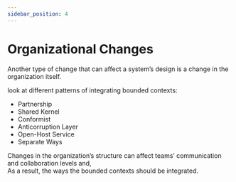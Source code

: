 ```yaml
---
sidebar_position: 4
---
```


# Organizational Changes

Another type of change that can affect a system’s design is a change in the organization itself.

look at different patterns of integrating bounded contexts:

- Partnership
- Shared Kernel
- Conformist
- Anticorruption Layer
- Open-Host Service
- Separate Ways

Changes in the organization’s structure can affect teams’ communication and collaboration levels and,  
As a result, the ways the bounded contexts should be integrated.
